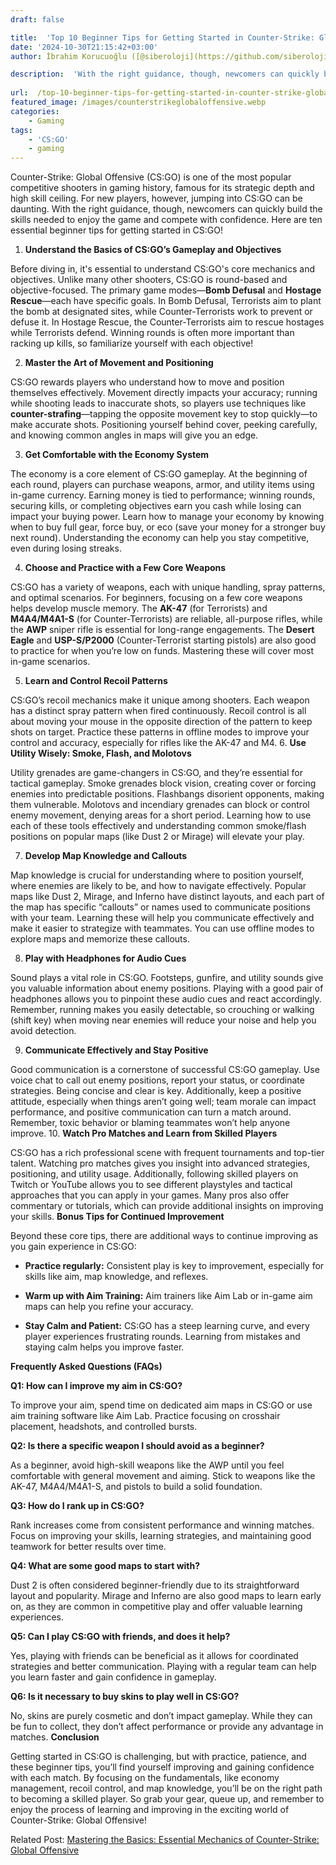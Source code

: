 ```yaml
---
draft: false

title:  'Top 10 Beginner Tips for Getting Started in Counter-Strike: Global Offensive'
date: '2024-10-30T21:15:42+03:00'
author: İbrahim Korucuoğlu ([@siberoloji](https://github.com/siberoloji))

description:  'With the right guidance, though, newcomers can quickly build the skills needed to enjoy the game and compete with confidence. Here are ten essential beginner tips for getting started in Counter-Strike: Global Offensive CS:GO!' 
 
url:  /top-10-beginner-tips-for-getting-started-in-counter-strike-global-offensive/
featured_image: /images/counterstrikeglobaloffensive.webp
categories:
    - Gaming
tags:
    - 'CS:GO'
    - gaming
---
```



Counter-Strike: Global Offensive (CS:GO) is one of the most popular competitive shooters in gaming history, famous for its strategic depth and high skill ceiling. For new players, however, jumping into CS:GO can be daunting. With the right guidance, though, newcomers can quickly build the skills needed to enjoy the game and compete with confidence. Here are ten essential beginner tips for getting started in CS:GO!
1. **Understand the Basics of CS:GO’s Gameplay and Objectives**



Before diving in, it's essential to understand CS:GO's core mechanics and objectives. Unlike many other shooters, CS:GO is round-based and objective-focused. The primary game modes—**Bomb Defusal** and **Hostage Rescue**—each have specific goals. In Bomb Defusal, Terrorists aim to plant the bomb at designated sites, while Counter-Terrorists work to prevent or defuse it. In Hostage Rescue, the Counter-Terrorists aim to rescue hostages while Terrorists defend. Winning rounds is often more important than racking up kills, so familiarize yourself with each objective!



2. **Master the Art of Movement and Positioning**



CS:GO rewards players who understand how to move and position themselves effectively. Movement directly impacts your accuracy; running while shooting leads to inaccurate shots, so players use techniques like **counter-strafing**—tapping the opposite movement key to stop quickly—to make accurate shots. Positioning yourself behind cover, peeking carefully, and knowing common angles in maps will give you an edge.



3. **Get Comfortable with the Economy System**



The economy is a core element of CS:GO gameplay. At the beginning of each round, players can purchase weapons, armor, and utility items using in-game currency. Earning money is tied to performance; winning rounds, securing kills, or completing objectives earn you cash while losing can impact your buying power. Learn how to manage your economy by knowing when to buy full gear, force buy, or eco (save your money for a stronger buy next round). Understanding the economy can help you stay competitive, even during losing streaks.



4. **Choose and Practice with a Few Core Weapons**



CS:GO has a variety of weapons, each with unique handling, spray patterns, and optimal scenarios. For beginners, focusing on a few core weapons helps develop muscle memory. The **AK-47** (for Terrorists) and **M4A4/M4A1-S** (for Counter-Terrorists) are reliable, all-purpose rifles, while the **AWP** sniper rifle is essential for long-range engagements. The **Desert Eagle** and **USP-S/P2000** (Counter-Terrorist starting pistols) are also good to practice for when you’re low on funds. Mastering these will cover most in-game scenarios.



5. **Learn and Control Recoil Patterns**



CS:GO’s recoil mechanics make it unique among shooters. Each weapon has a distinct spray pattern when fired continuously. Recoil control is all about moving your mouse in the opposite direction of the pattern to keep shots on target. Practice these patterns in offline modes to improve your control and accuracy, especially for rifles like the AK-47 and M4.
6. **Use Utility Wisely: Smoke, Flash, and Molotovs**



Utility grenades are game-changers in CS:GO, and they’re essential for tactical gameplay. Smoke grenades block vision, creating cover or forcing enemies into predictable positions. Flashbangs disorient opponents, making them vulnerable. Molotovs and incendiary grenades can block or control enemy movement, denying areas for a short period. Learning how to use each of these tools effectively and understanding common smoke/flash positions on popular maps (like Dust 2 or Mirage) will elevate your play.



7. **Develop Map Knowledge and Callouts**



Map knowledge is crucial for understanding where to position yourself, where enemies are likely to be, and how to navigate effectively. Popular maps like Dust 2, Mirage, and Inferno have distinct layouts, and each part of the map has specific “callouts” or names used to communicate positions with your team. Learning these will help you communicate effectively and make it easier to strategize with teammates. You can use offline modes to explore maps and memorize these callouts.



8. **Play with Headphones for Audio Cues**



Sound plays a vital role in CS:GO. Footsteps, gunfire, and utility sounds give you valuable information about enemy positions. Playing with a good pair of headphones allows you to pinpoint these audio cues and react accordingly. Remember, running makes you easily detectable, so crouching or walking (shift key) when moving near enemies will reduce your noise and help you avoid detection.



9. **Communicate Effectively and Stay Positive**



Good communication is a cornerstone of successful CS:GO gameplay. Use voice chat to call out enemy positions, report your status, or coordinate strategies. Being concise and clear is key. Additionally, keep a positive attitude, especially when things aren’t going well; team morale can impact performance, and positive communication can turn a match around. Remember, toxic behavior or blaming teammates won’t help anyone improve.
10. **Watch Pro Matches and Learn from Skilled Players**



CS:GO has a rich professional scene with frequent tournaments and top-tier talent. Watching pro matches gives you insight into advanced strategies, positioning, and utility usage. Additionally, following skilled players on Twitch or YouTube allows you to see different playstyles and tactical approaches that you can apply in your games. Many pros also offer commentary or tutorials, which can provide additional insights on improving your skills.
**Bonus Tips for Continued Improvement**



Beyond these core tips, there are additional ways to continue improving as you gain experience in CS:GO:


* **Practice regularly:** Consistent play is key to improvement, especially for skills like aim, map knowledge, and reflexes.

* **Warm up with Aim Training:** Aim trainers like Aim Lab or in-game aim maps can help you refine your accuracy.

* **Stay Calm and Patient:** CS:GO has a steep learning curve, and every player experiences frustrating rounds. Learning from mistakes and staying calm helps you improve faster.

**Frequently Asked Questions (FAQs)**



**Q1: How can I improve my aim in CS:GO?**



To improve your aim, spend time on dedicated aim maps in CS:GO or use aim training software like Aim Lab. Practice focusing on crosshair placement, headshots, and controlled bursts.



**Q2: Is there a specific weapon I should avoid as a beginner?**



As a beginner, avoid high-skill weapons like the AWP until you feel comfortable with general movement and aiming. Stick to weapons like the AK-47, M4A4/M4A1-S, and pistols to build a solid foundation.



**Q3: How do I rank up in CS:GO?**



Rank increases come from consistent performance and winning matches. Focus on improving your skills, learning strategies, and maintaining good teamwork for better results over time.



**Q4: What are some good maps to start with?**



Dust 2 is often considered beginner-friendly due to its straightforward layout and popularity. Mirage and Inferno are also good maps to learn early on, as they are common in competitive play and offer valuable learning experiences.



**Q5: Can I play CS:GO with friends, and does it help?**



Yes, playing with friends can be beneficial as it allows for coordinated strategies and better communication. Playing with a regular team can help you learn faster and gain confidence in gameplay.



**Q6: Is it necessary to buy skins to play well in CS:GO?**



No, skins are purely cosmetic and don’t impact gameplay. While they can be fun to collect, they don’t affect performance or provide any advantage in matches.
**Conclusion**



Getting started in CS:GO is challenging, but with practice, patience, and these beginner tips, you’ll find yourself improving and gaining confidence with each match. By focusing on the fundamentals, like economy management, recoil control, and map knowledge, you’ll be on the right path to becoming a skilled player. So grab your gear, queue up, and remember to enjoy the process of learning and improving in the exciting world of Counter-Strike: Global Offensive!



Related Post: <a href="https://www.siberoloji.com/mastering-the-basics-essential-mechanics-of-counter-strike-global-offensive/" target="_blank" rel="noreferrer noopener">Mastering the Basics: Essential Mechanics of Counter-Strike: Global Offensive</a>
